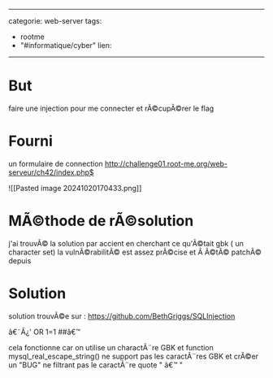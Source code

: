 <script src="../../../js/password-protect.js"></script>

---
categorie: web-server
tags:
  - rootme
  - "#informatique/cyber"
lien:
---
# But

faire une injection pour me connecter et rÃ©cupÃ©rer le flag

# Fourni

un formulaire de connection
http://challenge01.root-me.org/web-serveur/ch42/index.php$

![[Pasted image 20241020170433.png]]




# MÃ©thode de rÃ©solution

j'ai trouvÃ© la solution par accient en cherchant ce qu'Ã©tait gbk ( un character set)
la vulnÃ©rabilitÃ© est assez prÃ©cise et Ã  Ã©tÃ© patchÃ© depuis


# Solution 

solution trouvÃ©e sur : https://github.com/BethGriggs/SQLInjection



â€˜Â¿' OR 1=1 ##â€™

cela fonctionne car on utilise un charactÃ¨re GBK et function mysql_real_escape_string() ne support pas les caractÃ¨res GBK et crÃ©er un "BUG" ne filtrant pas le caractÃ¨re quote " â€™ "
